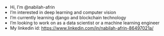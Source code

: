 - Hi, I’m @nabilah-afrin
- I’m interested in deep learning and computer vision
- I’m currently learning django and blockchain technology
- I’m looking to work on as a data scientist or a machine learning engineer
- My linkedin id: https://www.linkedin.com/in/nabilah-afrin-86497021a/

<!---
nabilah-afrin/nabilah-afrin is a ✨ special ✨ repository because its `README.md` (this file) appears on your GitHub profile.
You can click the Preview link to take a look at your changes.
--->
